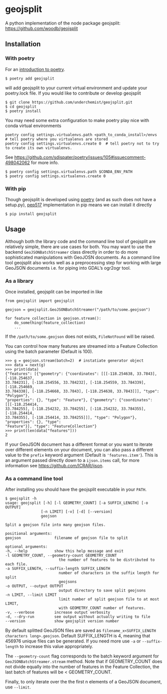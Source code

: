 # geojsplit
A python implementation of the node package geojsplit: https://github.com/woodb/geojsplit

## Installation

### With poetry

For an [introduction to poetry](https://dev.to/yukinagae/beginner-guide-on-poetry-new-python-dependency-management-tool-4327/).

```
$ poetry add geojsplit
```

will add geojsplit to your current virtual environment and update your poetry.lock file. If you would like to contribute or develop geojsplit

```
$ git clone https://github.com/underchemist/geojsplit.git
$ cd geojsplit
$ poetry install
```

You may need some extra configuration to make poetry play nice with conda virtual environments

```
poetry config settings.virtualenvs.path <path_to_conda_install>/envs  # tell poetry where you virtualenvs are stored
poetry config settings.virtualenvs.create 0  # tell poetry not to try to create its own virtualenvs.
```

See https://github.com/sdispater/poetry/issues/105#issuecomment-498042062 for more info.

```
$ poetry config settings.virtualenvs.path $CONDA_ENV_PATH
$ poetry config settings.virtualenvs.create 0
```

### With pip
Though geojsplit is developed using [poetry](https://poetry.eustace.io/) (and as such does not have a setup.py), [pep517](https://www.python.org/dev/peps/pep-0517/) implementation in pip means we can install it directly

```
$ pip install geojsplit
```

## Usage

Although both the library code and the command line tool of geojsplit are relatively simple, there are use cases for both. You may want to use the backend `GeoJSONBatchStreamer` class directly in order to do more sophisticated manipulations with GeoJOSN documents. As a command line tool geojsplit also works well as a preprocessing step for working with large GeoJSON documents i.e. for piping into GDAL’s ogr2ogr tool.

### As a library

Once installed, geojsplit can be imported in like

```
from geojsplit import geojsplit

geojson = geojsplit.GeoJSONBatchStreamer("/path/to/some.geojson")

for feature_collection in geojson.stream():
    do_something(feature_collection)
    ...
```

If the `/path/to/some.geojson` does not exists, `FileNotFound` will be raised.

You can control how many features are streamed into a Feature Collection using the batch parameter (Default is 100).

```
>>> g = geojson.stream(batch=2)  # instatiate generator object
>>> data = next(g)
>>> print(data)
{"features": [{"geometry": {"coordinates": [[[-118.254638, 33.7843], [-118.254637,
33.784231], [-118.254556, 33.784232], [-118.254559, 33.784339], [-118.254669,
33.784338], [-118.254668, 33.7843], [-118.254638, 33.7843]]], "type": "Polygon"},
"properties": {}, "type": "Feature"}, {"geometry": {"coordinates": [[[-118.254414,
33.784255], [-118.254232, 33.784255], [-118.254232, 33.784355], [-118.254414,
33.784355], [-118.254414, 33.784255]]], "type": "Polygon"}, "properties": {}, "type":
"Feature"}], "type": "FeatureCollection"}
>>> print(len(data["features"]))
2
```

If your GeoJSON document has a different format or you want to iterate over different elements on your document, you can also pass a different value to the `prefix` keyword argument (Default is `'features.item'`). This is an argument passed directly down to a `ijson.items` call, for more information see https://github.com/ICRAR/ijson.

### As a command line tool

After installing you should have the geojsplit executable in your `PATH`.

```
$ geojsplit -h
usage: geojsplit [-h] [-l GEOMETRY_COUNT] [-a SUFFIX_LENGTH] [-o OUTPUT]
                [-n LIMIT] [-v] [-d] [--version]
                geojson

Split a geojson file into many geojson files.

positional arguments:
geojson               filename of geojson file to split

optional arguments:
-h, --help            show this help message and exit
-l GEOMETRY_COUNT, --geometry-count GEOMETRY_COUNT
                        the number of features to be distributed to each file.
-a SUFFIX_LENGTH, --suffix-length SUFFIX_LENGTH
                        number of characters in the suffix length for split
                        geojsons
-o OUTPUT, --output OUTPUT
                        output directory to save split geojsons
-n LIMIT, --limit LIMIT
                        limit number of split geojson file to at most LIMIT,
                        with GEOMETRY_COUNT number of features.
-v, --verbose         increase output verbosity
-d, --dry-run         see output without actually writing to file
--version             show geojsplit version number
```

By default splitted GeoJSON files are saved as `filename_x<SUFFIX_LENGTH characters long>.geojson`. Default SUFFIX_LENGTH is 4, meaning that 456976 unique files can be generated. If you need more use `-a` or `--suffix-length` to increase this value appropriately.

The `--geometry-count` flag corresponds to the batch keyword argument for `GeoJSONBatchStreamer.stream` method. Note that if GEOMETRY_COUNT does not divide equally into the number of features in the Feature Collection, the last batch of features will be < GEOMETRY_COUNT.

Finally, to only iterate over the the first n elements of a GeoJSON document, use `--limit`.